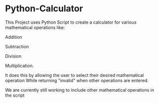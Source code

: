 # Python-Calculator
This Project uses Python Script to create a calculator for various mathematical operations like:

Addition

Subtraction

Division

Multiplication.

It does this by allowing the user to select their desired mathematical operation
While returning "invalid" when other operations are entered.

We are currently still working to include other mathematical operations in the script
